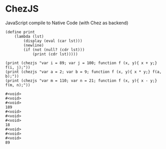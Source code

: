 # ChezJS
JavaScript compile to Native Code (with Chez as backend)


```
(define print
    (lambda (lst)
        (display (eval (car lst)))
        (newline)
        (if (not (null? (cdr lst)))
            (print (cdr lst)))))
            
(print (chezjs "var i = 89; var j = 100; function f (x, y){ x + y;} f(i, j);"))
(print (chezjs "var a = 2; var b = 9; function f (x, y){ x * y;} f(a, b);"))
(print (chezjs "var m = 110; var n = 21; function f (x, y){ x - y;} f(m, n);"))
```

```
#<void>
#<void>
#<void>
189
#<void>
#<void>
#<void>
18
#<void>
#<void>
#<void>
89
```


